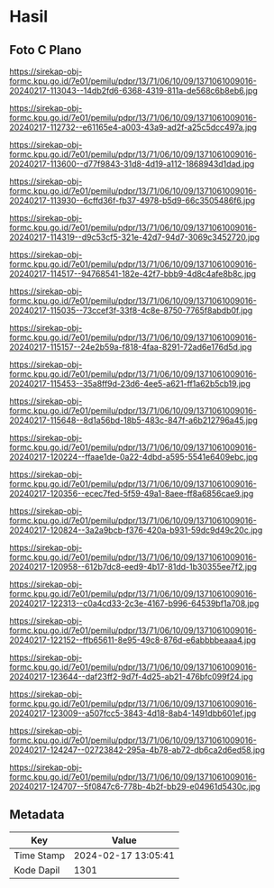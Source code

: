 # Hasil

## Foto C Plano

https://sirekap-obj-formc.kpu.go.id/7e01/pemilu/pdpr/13/71/06/10/09/1371061009016-20240217-113043--14db2fd6-6368-4319-811a-de568c6b8eb6.jpg

https://sirekap-obj-formc.kpu.go.id/7e01/pemilu/pdpr/13/71/06/10/09/1371061009016-20240217-112732--e61165e4-a003-43a9-ad2f-a25c5dcc497a.jpg

https://sirekap-obj-formc.kpu.go.id/7e01/pemilu/pdpr/13/71/06/10/09/1371061009016-20240217-113600--d77f9843-31d8-4d19-a112-1868943d1dad.jpg

https://sirekap-obj-formc.kpu.go.id/7e01/pemilu/pdpr/13/71/06/10/09/1371061009016-20240217-113930--6cffd36f-fb37-4978-b5d9-66c3505486f6.jpg

https://sirekap-obj-formc.kpu.go.id/7e01/pemilu/pdpr/13/71/06/10/09/1371061009016-20240217-114319--d9c53cf5-321e-42d7-94d7-3069c3452720.jpg

https://sirekap-obj-formc.kpu.go.id/7e01/pemilu/pdpr/13/71/06/10/09/1371061009016-20240217-114517--94768541-182e-42f7-bbb9-4d8c4afe8b8c.jpg

https://sirekap-obj-formc.kpu.go.id/7e01/pemilu/pdpr/13/71/06/10/09/1371061009016-20240217-115035--73ccef3f-33f8-4c8e-8750-7765f8abdb0f.jpg

https://sirekap-obj-formc.kpu.go.id/7e01/pemilu/pdpr/13/71/06/10/09/1371061009016-20240217-115157--24e2b59a-f818-4faa-8291-72ad6e176d5d.jpg

https://sirekap-obj-formc.kpu.go.id/7e01/pemilu/pdpr/13/71/06/10/09/1371061009016-20240217-115453--35a8ff9d-23d6-4ee5-a621-ff1a62b5cb19.jpg

https://sirekap-obj-formc.kpu.go.id/7e01/pemilu/pdpr/13/71/06/10/09/1371061009016-20240217-115648--8d1a56bd-18b5-483c-847f-a6b212796a45.jpg

https://sirekap-obj-formc.kpu.go.id/7e01/pemilu/pdpr/13/71/06/10/09/1371061009016-20240217-120224--ffaae1de-0a22-4dbd-a595-5541e6409ebc.jpg

https://sirekap-obj-formc.kpu.go.id/7e01/pemilu/pdpr/13/71/06/10/09/1371061009016-20240217-120356--ecec7fed-5f59-49a1-8aee-ff8a6856cae9.jpg

https://sirekap-obj-formc.kpu.go.id/7e01/pemilu/pdpr/13/71/06/10/09/1371061009016-20240217-120824--3a2a9bcb-f376-420a-b931-59dc9d49c20c.jpg

https://sirekap-obj-formc.kpu.go.id/7e01/pemilu/pdpr/13/71/06/10/09/1371061009016-20240217-120958--612b7dc8-eed9-4b17-81dd-1b30355ee7f2.jpg

https://sirekap-obj-formc.kpu.go.id/7e01/pemilu/pdpr/13/71/06/10/09/1371061009016-20240217-122313--c0a4cd33-2c3e-4167-b996-64539bf1a708.jpg

https://sirekap-obj-formc.kpu.go.id/7e01/pemilu/pdpr/13/71/06/10/09/1371061009016-20240217-122152--ffb65611-8e95-49c8-876d-e6abbbbeaaa4.jpg

https://sirekap-obj-formc.kpu.go.id/7e01/pemilu/pdpr/13/71/06/10/09/1371061009016-20240217-123644--daf23ff2-9d7f-4d25-ab21-476bfc099f24.jpg

https://sirekap-obj-formc.kpu.go.id/7e01/pemilu/pdpr/13/71/06/10/09/1371061009016-20240217-123009--a507fcc5-3843-4d18-8ab4-1491dbb601ef.jpg

https://sirekap-obj-formc.kpu.go.id/7e01/pemilu/pdpr/13/71/06/10/09/1371061009016-20240217-124247--02723842-295a-4b78-ab72-db6ca2d6ed58.jpg

https://sirekap-obj-formc.kpu.go.id/7e01/pemilu/pdpr/13/71/06/10/09/1371061009016-20240217-124707--5f0847c6-778b-4b2f-bb29-e04961d5430c.jpg


## Metadata

| Key        | Value               |
| ---------- | ------------------- |
| Time Stamp | 2024-02-17 13:05:41 |
| Kode Dapil | 1301                |



